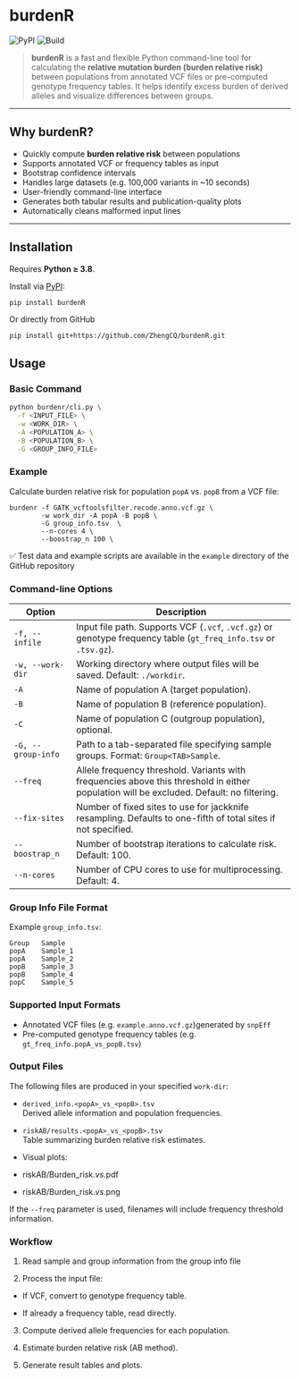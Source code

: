 # burdenR

![PyPI](https://img.shields.io/pypi/v/burdenr)
![Build](https://img.shields.io/badge/build-passing-brightgreen)


> **burdenR** is a fast and flexible Python command-line tool for calculating the **relative mutation burden (burden relative risk)** between populations from annotated VCF files or pre-computed genotype frequency tables. It helps identify excess burden of derived alleles and visualize differences between groups.

---

## Why burdenR?

- Quickly compute **burden relative risk** between populations
- Supports annotated VCF or frequency tables as input
- Bootstrap confidence intervals
- Handles large datasets (e.g. 100,000 variants in ~10 seconds)
- User-friendly command-line interface
- Generates both tabular results and publication-quality plots
- Automatically cleans malformed input lines

---

## Installation

Requires **Python ≥ 3.8**.

Install via [PyPI](https://pypi.org/project/burdenr/):

```bash
pip install burdenR
```
Or directly from GitHub
```
pip install git+https://github.com/ZhengCQ/burdenR.git
```

## Usage
### Basic Command
```bash
python burdenr/cli.py \
  -f <INPUT_FILE> \
  -w <WORK_DIR> \
  -A <POPULATION_A> \
  -B <POPULATION_B> \
  -G <GROUP_INFO_FILE>
```
### Example
Calculate burden relative risk for population `popA` vs. `popB` from a VCF file:
```
burdenr -f GATK_vcftoolsfilter.recode.anno.vcf.gz \
        -w work_dir -A popA -B popB \
        -G group_info.tsv  \
        --n-cores 4 \
        --boostrap_n 100 \
```
✅ Test data and example scripts are available in the `example` directory of the GitHub repository

### Command-line Options
| Option             | Description                                                                                                                              |
| ------------------ | ---------------------------------------------------------------------------------------------------------------------------------------- |
| `-f, --infile`     | Input file path. Supports VCF (`.vcf`, `.vcf.gz`) or genotype frequency table (`gt_freq_info.tsv` or `.tsv.gz`).                         |
| `-w, --work-dir`   | Working directory where output files will be saved. Default: `./workdir`.                                                                |
| `-A`               | Name of population A (target population).                                                                                                |
| `-B`               | Name of population B (reference population).                                                                                             |
| `-C`               | Name of population C (outgroup population), optional.                                                                                    |
| `-G, --group-info` | Path to a tab-separated file specifying sample groups. Format: `Group<TAB>Sample`.                                                       |
| `--freq`           | Allele frequency threshold. Variants with frequencies above this threshold in either population will be excluded. Default: no filtering. |
| `--fix-sites`      | Number of fixed sites to use for jackknife resampling. Defaults to one-fifth of total sites if not specified.                            |
| `--boostrap_n`     | Number of bootstrap iterations to calculate risk. Default: 100.                                                                          |
| `--n-cores`        | Number of CPU cores to use for multiprocessing. Default: 4.                                                                              |

### Group Info File Format
Example `group_info.tsv`:
```tsv
Group   Sample
popA    Sample_1
popA    Sample_2
popB    Sample_3
popB    Sample_4
popC    Sample_5
```

### Supported Input Formats
* Annotated VCF files (e.g. `example.anno.vcf.gz`)generated by `snpEff`
* Pre-computed genotype frequency tables (e.g. `gt_freq_info.popA_vs_popB.tsv`)
  
### Output Files
The following files are produced in your specified `work-dir`:  
* `derived_info.<popA>_vs_<popB>.tsv`  
Derived allele information and population frequencies.

* `riskAB/results.<popA>_vs_<popB>.tsv`  
Table summarizing burden relative risk estimates.

* Visual plots:

* riskAB/Burden_risk.<popA>_vs_<popB>.pdf

* riskAB/Burden_risk.<popA>_vs_<popB>.png

If the `--freq` parameter is used, filenames will include frequency threshold information.

### Workflow

1. Read sample and group information from the group info file

2. Process the input file:

* If VCF, convert to genotype frequency table.

* If already a frequency table, read directly.

3. Compute derived allele frequencies for each population.

4. Estimate burden relative risk (AB method).

5. Generate result tables and plots.